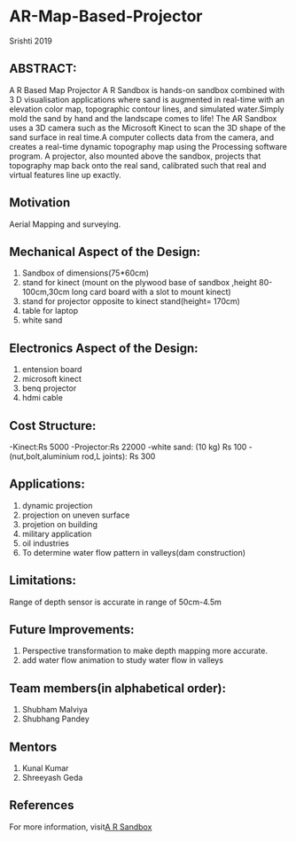 # AR-Map-Based-Projector
Srishti 2019


## ABSTRACT:

A R Based Map Projector A R Sandbox is hands-on sandbox combined with 3 D visualisation applications where sand is augmented in real-time with an elevation color map, topographic contour lines, and simulated water.Simply mold the sand by hand and the landscape comes to life! The AR Sandbox uses a 3D camera such as the Microsoft Kinect to scan the 3D shape of the sand surface in real time.A computer collects data from the camera, and creates a real-time dynamic topography map using the Processing software program. A projector, also mounted above the sandbox, projects that topography map back onto the real sand, calibrated such that real and virtual features line up exactly.

## Motivation
Aerial Mapping and surveying.

## Mechanical Aspect of the Design:
1. Sandbox of dimensions(75*60cm)
2. stand for kinect (mount on the plywood base of sandbox ,height 80-100cm,30cm long card board with a slot to mount kinect)
3. stand for projector opposite to kinect stand(height= 170cm)
4. table for laptop
5. white sand

## Electronics Aspect of the Design:
1. entension board 
2. microsoft kinect
3. benq projector
4. hdmi cable

## Cost Structure:
-Kinect:Rs 5000
-Projector:Rs 22000
-white sand: (10 kg) Rs 100
-(nut,bolt,aluminium rod,L joints): Rs 300


## Applications:

1. dynamic projection
2. projection on uneven surface
3. projetion on building
4. military application
5. oil industries
6. To determine water flow pattern in valleys(dam construction)

## Limitations:

Range of depth sensor is accurate in range of 50cm-4.5m

## Future Improvements:

1. Perspective transformation to make depth mapping more accurate.
2. add water flow animation to study water flow in valleys

## Team members(in alphabetical order):
1. Shubham Malviya
2. Shubhang Pandey

## Mentors
1. Kunal Kumar
2. Shreeyash Geda

## References
For more information, visit[A R Sandbox](https://arsandbox.ucdavis.edu/)













